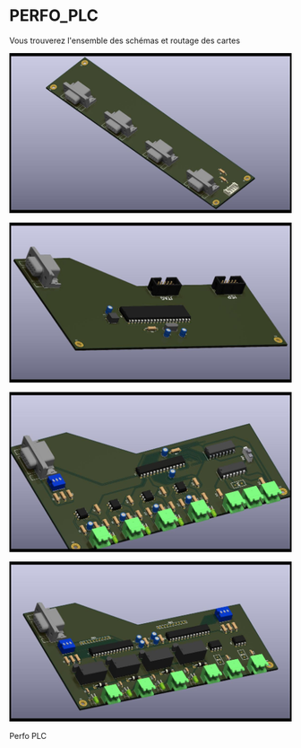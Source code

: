# PERFO_PLC

Vous trouverez l'ensemble des schémas et routage des cartes

![alt text](https://github.com/ayu69/PERFO_PLC/blob/main/Rendus/Bus_fond_panier.jpg)


![alt text](https://github.com/ayu69/PERFO_PLC/blob/main/Rendus/CPU.jpg)


![alt text](https://github.com/ayu69/PERFO_PLC/blob/main/Rendus/Input%20Card.jpg)


![alt text](https://github.com/ayu69/PERFO_PLC/blob/main/Rendus/Carte_Sorties_Ana_TOR.jpg)

Perfo PLC
